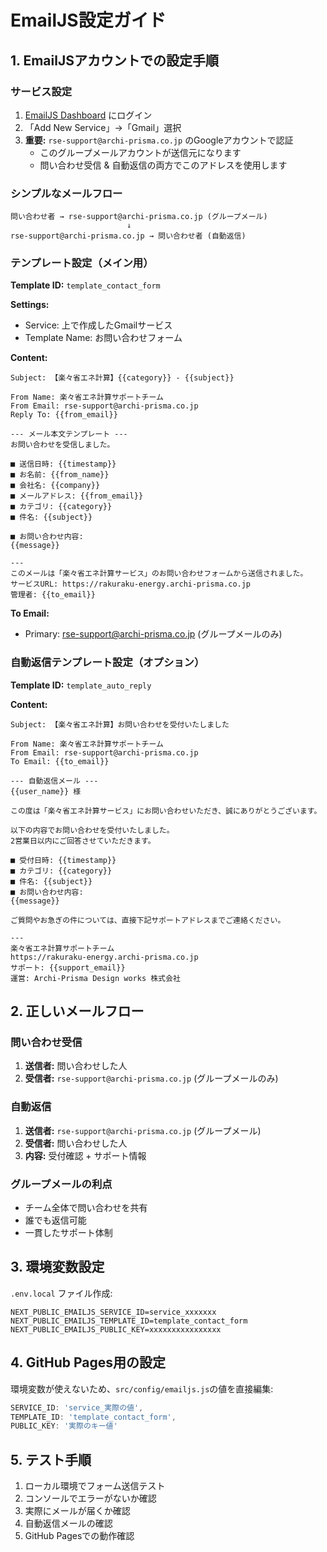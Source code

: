 # EmailJS設定ガイド

## 1. EmailJSアカウントでの設定手順

### サービス設定
1. [EmailJS Dashboard](https://dashboard.emailjs.com/admin) にログイン
2. 「Add New Service」→「Gmail」選択
3. **重要:** `rse-support@archi-prisma.co.jp` のGoogleアカウントで認証
   - このグループメールアカウントが送信元になります
   - 問い合わせ受信 & 自動返信の両方でこのアドレスを使用します

### シンプルなメールフロー
```
問い合わせ者 → rse-support@archi-prisma.co.jp (グループメール)
                          ↓
rse-support@archi-prisma.co.jp → 問い合わせ者 (自動返信)
```

### テンプレート設定（メイン用）
**Template ID:** `template_contact_form`

**Settings:**
- Service: 上で作成したGmailサービス
- Template Name: お問い合わせフォーム

**Content:**
```
Subject: 【楽々省エネ計算】{{category}} - {{subject}}

From Name: 楽々省エネ計算サポートチーム
From Email: rse-support@archi-prisma.co.jp
Reply To: {{from_email}}

--- メール本文テンプレート ---
お問い合わせを受信しました。

■ 送信日時: {{timestamp}}
■ お名前: {{from_name}}
■ 会社名: {{company}}
■ メールアドレス: {{from_email}}
■ カテゴリ: {{category}}
■ 件名: {{subject}}

■ お問い合わせ内容:
{{message}}

---
このメールは「楽々省エネ計算サービス」のお問い合わせフォームから送信されました。
サービスURL: https://rakuraku-energy.archi-prisma.co.jp
管理者: {{to_email}}
```

**To Email:** 
- Primary: rse-support@archi-prisma.co.jp (グループメールのみ)

### 自動返信テンプレート設定（オプション）
**Template ID:** `template_auto_reply`

**Content:**
```
Subject: 【楽々省エネ計算】お問い合わせを受付いたしました

From Name: 楽々省エネ計算サポートチーム  
From Email: rse-support@archi-prisma.co.jp
To Email: {{to_email}}

--- 自動返信メール ---
{{user_name}} 様

この度は「楽々省エネ計算サービス」にお問い合わせいただき、誠にありがとうございます。

以下の内容でお問い合わせを受付いたしました。
2営業日以内にご回答させていただきます。

■ 受付日時: {{timestamp}}
■ カテゴリ: {{category}}
■ 件名: {{subject}}
■ お問い合わせ内容:
{{message}}

ご質問やお急ぎの件については、直接下記サポートアドレスまでご連絡ください。

---
楽々省エネ計算サポートチーム
https://rakuraku-energy.archi-prisma.co.jp
サポート: {{support_email}}
運営: Archi-Prisma Design works 株式会社
```

## 2. 正しいメールフロー

### 問い合わせ受信
1. **送信者:** 問い合わせした人
2. **受信者:** `rse-support@archi-prisma.co.jp` (グループメールのみ)

### 自動返信
1. **送信者:** `rse-support@archi-prisma.co.jp` (グループメール)  
2. **受信者:** 問い合わせした人
3. **内容:** 受付確認 + サポート情報

### グループメールの利点
- チーム全体で問い合わせを共有
- 誰でも返信可能
- 一貫したサポート体制

## 3. 環境変数設定

`.env.local` ファイル作成:
```
NEXT_PUBLIC_EMAILJS_SERVICE_ID=service_xxxxxxx
NEXT_PUBLIC_EMAILJS_TEMPLATE_ID=template_contact_form
NEXT_PUBLIC_EMAILJS_PUBLIC_KEY=xxxxxxxxxxxxxxxx
```

## 4. GitHub Pages用の設定

環境変数が使えないため、`src/config/emailjs.js`の値を直接編集:
```javascript
SERVICE_ID: 'service_実際の値',
TEMPLATE_ID: 'template_contact_form',
PUBLIC_KEY: '実際のキー値'
```

## 5. テスト手順

1. ローカル環境でフォーム送信テスト
2. コンソールでエラーがないか確認
3. 実際にメールが届くか確認
4. 自動返信メールの確認
5. GitHub Pagesでの動作確認